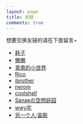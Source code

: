 ```yaml
---
layout: page
title: 友链
comments: true
---
```


想要交换友链的请在下面留言~

* [耗子][1]
* [懒懒][2]
* [青南的小世界][3]
* [Rico][4]
* [ibrother][7]
* [nerom][5]
* [coolshell][6]
* [Sanaeの空想庭园][8]
* [wwy宅][9]
* [另一个人·宙斯][10]



[1]: http://haodong.net.cn/
[2]: http://lanlazy.gitcafe.io/
[3]: http://kingname.info/
[4]: http://rico93.xyz/
[5]: http://nerom.wang
[6]: http://coolshell.cn/
[7]: http://blog.ibrother.me/
[8]: http://blog.kochiya.me/
[9]: http://wenye.wang/
[10]: http://www.lygrzs.com/
